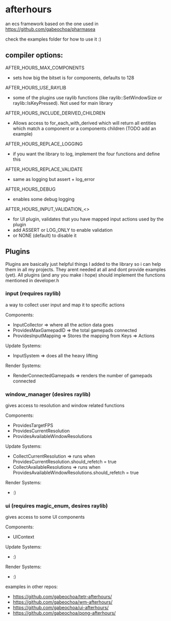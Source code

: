 # afterhours


an ecs framework based on the one used in https://github.com/gabeochoa/pharmasea

check the examples folder for how to use it :) 


## compiler options: 

AFTER_HOURS_MAX_COMPONENTS
- sets how big the bitset is for components, defaults to 128

AFTER_HOURS_USE_RAYLIB
- some of the plugins use raylib functions (like raylib::SetWindowSize or raylib::IsKeyPressed). Not used for main library 

AFTER_HOURS_INCLUDE_DERIVED_CHILDREN
- Allows access to for_each_with_derived which will return all entities which match a component or a components children (TODO add an example) 

AFTER_HOURS_REPLACE_LOGGING
- if you want the library to log, implement the four functions and define this

AFTER_HOURS_REPLACE_VALIDATE
- same as logging but assert + log_error

AFTER_HOURS_DEBUG
- enables some debug logging

AFTER_HOURS_INPUT_VALIDATION_<>
- for UI plugin, validates that you have mapped input actions used by the plugin
- add ASSERT or LOG_ONLY to enable validation
- or NONE (default) to disable it


## Plugins

Plugins are basically just helpful things I added to the library so i can help them in all my projects. They arent needed at all and dont provide examples (yet). All plugins (and any you make i hope) should implement the functions mentioned in developer.h 


### input (requires raylib)
a way to collect user input and map it to specific actions 

Components: 
- InputCollector => where all the action data goes
- ProvidesMaxGamepadID => the total gamepads connected
- ProvidesInputMapping => Stores the mapping from Keys => Actions

Update Systems: 
- InputSystem => does all the heavy lifting

Render Systems: 
- RenderConnectedGamepads => renders the number of gamepads connected


### window_manager (desires raylib)
gives access to resolution and window related functions

Components: 
- ProvidesTargetFPS
- ProvidesCurrentResolution
- ProvidesAvailableWindowResolutions

Update Systems: 
- CollectCurrentResolution => runs when ProvidesCurrentResolution.should_refetch = true
- CollectAvailableResolutions => runs when ProvidesAvailableWindowResolutions.should_refetch = true

Render Systems: 
- :)


### ui (requires magic_enum, desires raylib)
gives access to some UI components 

Components: 
- UIContext<InputAction>

Update Systems: 
- :)

Render Systems: 
- :)



examples in other repos:
- https://github.com/gabeochoa/tetr-afterhours/
- https://github.com/gabeochoa/wm-afterhours/
- https://github.com/gabeochoa/ui-afterhours/
- https://github.com/gabeochoa/pong-afterhours/
